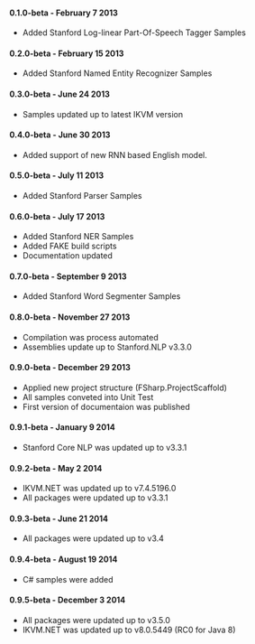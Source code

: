 #### 0.1.0-beta - February 7 2013
* Added Stanford Log-linear Part-Of-Speech Tagger Samples

#### 0.2.0-beta - February 15 2013
* Added Stanford Named Entity Recognizer Samples

#### 0.3.0-beta - June 24 2013
* Samples updated up to latest IKVM version

#### 0.4.0-beta - June 30 2013
* Added support of new RNN based English model.

#### 0.5.0-beta - July 11 2013
* Added Stanford Parser Samples

#### 0.6.0-beta - July 17 2013
* Added Stanford NER Samples
* Added FAKE build scripts
* Documentation updated

#### 0.7.0-beta - September 9 2013
* Added Stanford Word Segmenter Samples

#### 0.8.0-beta - November 27 2013
* Compilation was process automated
* Assemblies update up to Stanford.NLP v3.3.0

#### 0.9.0-beta - December 29 2013
* Applied new project structure (FSharp.ProjectScaffold)
* All samples conveted into Unit Test
* First version of documentaion was published

#### 0.9.1-beta - January 9 2014
* Stanford Core NLP was updated up to v3.3.1

#### 0.9.2-beta - May 2 2014
* IKVM.NET was updated up to v7.4.5196.0
* All packages were updated up to v3.3.1

#### 0.9.3-beta - June 21 2014
* All packages were updated up to v3.4

#### 0.9.4-beta - August 19 2014
* C# samples were added

#### 0.9.5-beta - December 3 2014
* All packages were updated up to v3.5.0
* IKVM.NET was updated up to v8.0.5449 (RC0 for Java 8)